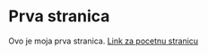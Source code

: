 # Prva stranica
Ovo je moja prva stranica.
[Link za pocetnu stranicu](https://fpehar.github.io/ATP22/)
